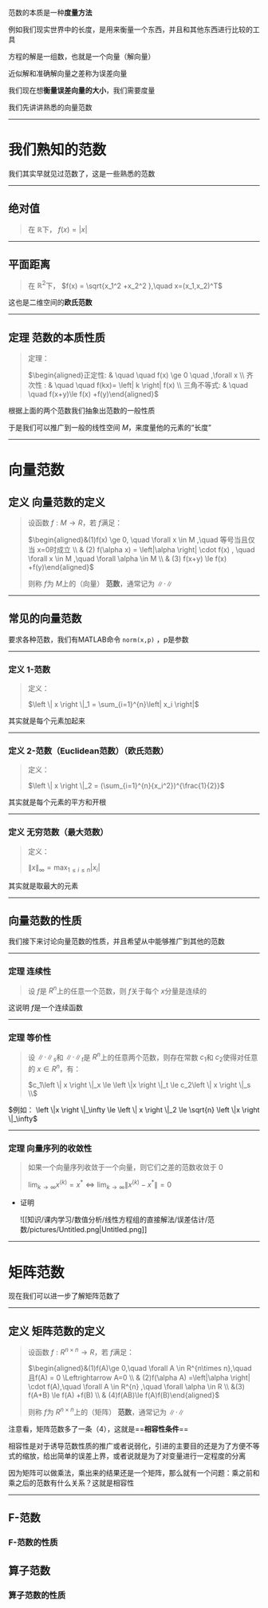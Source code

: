 范数的本质是一种**度量方法**

例如我们现实世界中的长度，是用来衡量一个东西，并且和其他东西进行比较的工具

  

方程的解是一组数，也就是一个向量（解向量）

近似解和准确解向量之差称为误差向量

我们现在想**衡量误差向量的大小**，我们需要度量

我们先讲讲熟悉的向量范数

---

# 我们熟知的范数

我们其实早就见过范数了，这是一些熟悉的范数

---

## 绝对值

> 在 $\mathbb{R}$﻿下， $f(x)=\left| x \right|$﻿

---

## 平面距离

> 在 $\mathbb{R}^2$﻿下， $f(x) = \sqrt{x_1^2 +x_2^2 },\quad x=(x_1,x_2)^T$﻿

这也是二维空间的**欧氏范数**

---

## 定理 范数的本质性质

> 定理：
> 
> $\begin{aligned}正定性: & \quad \quad f(x) \ge 0 \quad ,\forall x \\ 齐次性 : & \quad \quad f(kx)= \left| k \right| f(x) \\ 三角不等式: & \quad \quad f(x+y)\le f(x) +f(y)\end{aligned}$

根据上面的两个范数我们抽象出范数的一般性质

于是我们可以推广到一般的线性空间 $M$﻿，来度量他的元素的“长度”

---

# 向量范数

## 定义 向量范数的定义

> 设函数 $f: M\to R$﻿，若 $f$﻿满足：
> 
> $\begin{aligned}&(1)f(x) \ge 0, \quad \forall x \in M ,\quad 等号当且仅当 x=0时成立 \\ & (2) f(\alpha x) = \left|\alpha \right| \cdot f(x) , \quad \forall x \in M ,\quad \forall \alpha \in M \\ & (3) f(x+y) \le f(x) +f(y)\end{aligned}$
> 
> 则称 $f$﻿为 $M$﻿上的（向量） **范数**，通常记为 $\left \| \cdot \right \|$﻿

---

## 常见的向量范数

要求各种范数，我们有MATLAB命令 `norm(x,p)` ，p是参数

---

### 定义 1-范数

> 定义：
> 
> $\left \| x \right \|_1 = \sum_{i=1}^{n}\left| x_i \right|$

其实就是每个元素加起来

---

### 定义 2-范数（Euclidean范数）（欧氏范数）

> 定义：
> 
> $\left \| x \right \|_2 = (\sum_{i=1}^{n}{x_i^2})^{\frac{1}{2}}$

其实就是每个元素的平方和开根

---

### 定义 无穷范数（最大范数）

> 定义：
> 
> $\left \| x \right \|_{\infty} = \max_{1 \le i \le n} \left| x_i \right|$

其实就是取最大的元素

---

## 向量范数的性质

我们接下来讨论向量范数的性质，并且希望从中能够推广到其他的范数

---

### 定理 连续性

> 设 $f$﻿是 $R^n$﻿上的任意一个范数，则 $f$﻿关于每个 $x$﻿分量是连续的

这说明 $f$﻿是一个连续函数

---

### 定理 等价性

> 设 $\left \| \cdot \right \|_s$﻿和 $\left \| \cdot \right \|_t$﻿是 $R^n$﻿上的任意两个范数，则存在常数 $c_1$﻿和 $c_2$﻿使得对任意的 $x \in R^n$﻿，有：
> 
> $c_1\left \| x \right \|_x \le \left \|x \right \|_t \le c_2\left \| x \right \|_s \\$

$例如： \left \|x \right \|_\infty \le \left \| x \right \|_2 \le \sqrt{n} \left \|x \right \|_\infty$

---

### 定理 向量序列的收敛性

> 如果一个向量序列收敛于一个向量，则它们之差的范数收敛于 $0$﻿
> 
> $\lim_{k \to \infty}x^{(k)} = x^* \Leftrightarrow \lim_{k \to \infty}\left \| x^{(k)} - x^* \right \| =0$

- 证明
    
    ![[知识/课内学习/数值分析/线性方程组的直接解法/误差估计/范数/pictures/Untitled.png|Untitled.png]]
    

---

# 矩阵范数

现在我们可以进一步了解矩阵范数了

---

## 定义 矩阵范数的定义

> 设函数 $f:R^{n\times n} \to R$﻿，若 $f$﻿满足：
> 
> $\begin{aligned}&(1)f(A)\ge 0,\quad \forall A \in R^{n\times n},\quad 且f(A) = 0 \Leftrightarrow A=0 \\ & (2)f(\alpha A) =\left|\alpha \right| \cdot f(A),\quad \forall A \in R^{n} ,\quad \forall \alpha \in R \\ &(3) f(A+B) \le f(A) +f(B) \\ & (4)f(AB)\le f(A)f(B)\end{aligned}$
> 
> 则称 $f$﻿为 $R^{n\times n}$﻿上的（矩阵） **范数**，通常记为 $\left\|\cdot\right\|$﻿

注意看，矩阵范数多了一条（4），这就是==**相容性条件**==

相容性是对于诱导范数性质的推广或者说弱化，引进的主要目的还是为了方便不等式的缩放，给出简单的误差上界，或者说就是为了对变量进行一定程度的分离

因为矩阵可以做乘法，乘出来的结果还是一个矩阵，那么就有一个问题：乘之前和乘之后的范数有什么关系？这就是相容性

---

  

## F-范数

  

### F-范数的性质

  

## 算子范数

  

### 算子范数的性质


